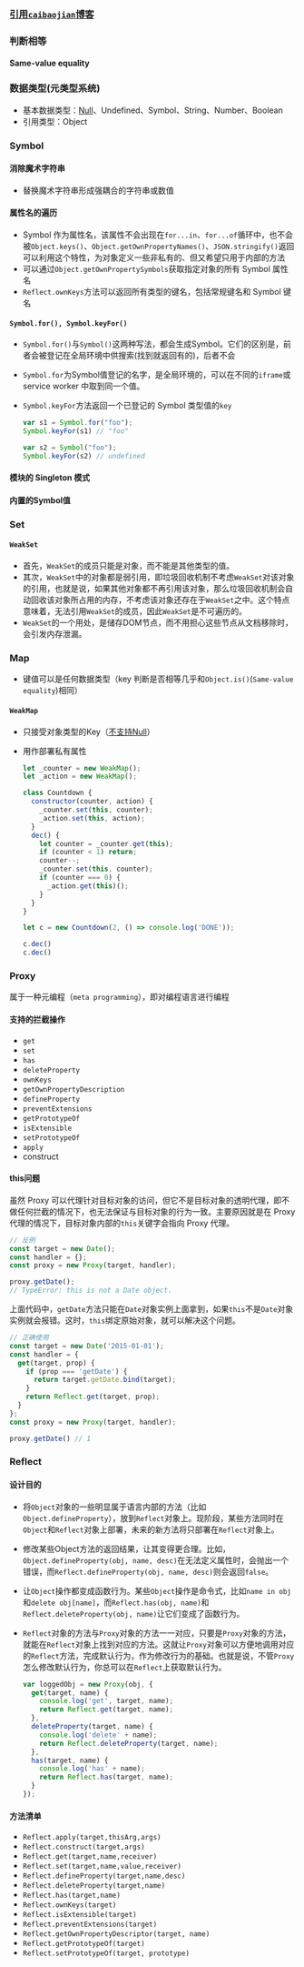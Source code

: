 ### [引用`caibaojian`博客](http://caibaojian.com/es6/proxy.html)

### 判断相等

#### Same-value equality

### 数据类型(元类型系统)

+ 基本数据类型：[Null](https://baijiahao.baidu.com/s?id=1596002376259458143&wfr=spider&for=pc)、Undefined、Symbol、String、Number、Boolean
+ 引用类型：Object

### Symbol

#### 消除魔术字符串

+ 替换魔术字符串形成强耦合的字符串或数值

#### 属性名的遍历

+ Symbol 作为属性名，该属性不会出现在`for...in`、`for...of`循环中，也不会被`Object.keys()`、`Object.getOwnPropertyNames()`、`JSON.stringify()`返回
  可以利用这个特性，为对象定义一些非私有的、但又希望只用于内部的方法
+ 可以通过`Object.getOwnPropertySymbols`获取指定对象的所有 Symbol 属性名
+ `Reflect.ownKeys`方法可以返回所有类型的键名，包括常规键名和 Symbol 键名

#### `Symbol.for(), Symbol.keyFor()`

+ `Symbol.for()`与`Symbol()`这两种写法，都会生成Symbol。它们的区别是，前者会被登记在全局环境中供搜索(找到就返回有的)，后者不会

+ `Symbol.for`为Symbol值登记的名字，是全局环境的，可以在不同的` iframe `或 service worker 中取到同一个值。

+ `Symbol.keyFor`方法返回一个已登记的 Symbol 类型值的`key`
  
  ```javascript
  var s1 = Symbol.for("foo");
  Symbol.keyFor(s1) // "foo"
  
  var s2 = Symbol("foo");
  Symbol.keyFor(s2) // undefined
  ```

#### 模块的 Singleton 模式

#### 内置的Symbol值

### Set

#### `WeakSet`

+ 首先，`WeakSet`的成员只能是对象，而不能是其他类型的值。
+ 其次，`WeakSet`中的对象都是弱引用，即垃圾回收机制不考虑`WeakSet`对该对象的引用，也就是说，如果其他对象都不再引用该对象，那么垃圾回收机制会自动回收该对象所占用的内存，不考虑该对象还存在于`WeakSet`之中。这个特点意味着，无法引用`WeakSet`的成员，因此`WeakSet`是不可遍历的。
+ `WeakSet`的一个用处，是储存DOM节点，而不用担心这些节点从文档移除时，会引发内存泄漏。

### Map

+ 键值可以是任何数据类型（key 判断是否相等几乎和`Object.is()`(`Same-value equality`)相同）

#### `WeakMap`

+ 只接受对象类型的Key（[不支持Null](https://baijiahao.baidu.com/s?id=1596002376259458143&wfr=spider&for=pc)）

+ 用作部署私有属性

  ```javascript
  let _counter = new WeakMap();
  let _action = new WeakMap();
  
  class Countdown {
    constructor(counter, action) {
      _counter.set(this, counter);
      _action.set(this, action);
    }
    dec() {
      let counter = _counter.get(this);
      if (counter < 1) return;
      counter--;
      _counter.set(this, counter);
      if (counter === 0) {
        _action.get(this)();
      }
    }
  }
  
  let c = new Countdown(2, () => console.log('DONE'));
  
  c.dec()
  c.dec()
  ```

### Proxy

属于一种元编程（`meta programming`），即对编程语言进行编程

#### 支持的拦截操作

- `get`
- `set`
- `has`
- `deleteProperty`
- `ownKeys`
- `getOwnPropertyDescription`
- `defineProperty`
- `preventExtensions`
- `getPrototypeOf`
- `isExtensible`
- `setPrototypeOf`
- `apply`
- construct

#### this问题

虽然 Proxy 可以代理针对目标对象的访问，但它不是目标对象的透明代理，即不做任何拦截的情况下，也无法保证与目标对象的行为一致。主要原因就是在 Proxy 代理的情况下，目标对象内部的`this`关键字会指向 Proxy 代理。

```javascript
// 反例
const target = new Date();
const handler = {};
const proxy = new Proxy(target, handler);

proxy.getDate();
// TypeError: this is not a Date object.
```

上面代码中，`getDate`方法只能在`Date`对象实例上面拿到，如果`this`不是`Date`对象实例就会报错。这时，`this`绑定原始对象，就可以解决这个问题。

```javascript
// 正确使用
const target = new Date('2015-01-01');
const handler = {
  get(target, prop) {
    if (prop === 'getDate') {
      return target.getDate.bind(target);
    }
    return Reflect.get(target, prop);
  }
};
const proxy = new Proxy(target, handler);

proxy.getDate() // 1
```

### Reflect

#### 设计目的

+ 将`Object`对象的一些明显属于语言内部的方法（比如`Object.defineProperty`），放到`Reflect`对象上。现阶段，某些方法同时在`Object`和`Reflect`对象上部署，未来的新方法将只部署在`Reflect`对象上。

+ 修改某些Object方法的返回结果，让其变得更合理。比如，`Object.defineProperty(obj, name, desc)`在无法定义属性时，会抛出一个错误，而`Reflect.defineProperty(obj, name, desc)`则会返回`false`。

+  让`Object`操作都变成函数行为。某些`Object`操作是命令式，比如`name in obj`和`delete obj[name]`，而`Reflect.has(obj, name)`和`Reflect.deleteProperty(obj, name)`让它们变成了函数行为。

+ `Reflect`对象的方法与`Proxy`对象的方法一一对应，只要是`Proxy`对象的方法，就能在`Reflect`对象上找到对应的方法。这就让`Proxy`对象可以方便地调用对应的`Reflect`方法，完成默认行为，作为修改行为的基础。也就是说，不管`Proxy`怎么修改默认行为，你总可以在`Reflect`上获取默认行为。

  ```javascript
  var loggedObj = new Proxy(obj, {
    get(target, name) {
      console.log('get', target, name);
      return Reflect.get(target, name);
    },
    deleteProperty(target, name) {
      console.log('delete' + name);
      return Reflect.deleteProperty(target, name);
    },
    has(target, name) {
      console.log('has' + name);
      return Reflect.has(target, name);
    }
  });
  ```

#### 方法清单

- `Reflect.apply(target,thisArg,args)`
- `Reflect.construct(target,args)`
- `Reflect.get(target,name,receiver)`
- `Reflect.set(target,name,value,receiver)`
- `Reflect.defineProperty(target,name,desc)`
- `Reflect.deleteProperty(target,name)`
- `Reflect.has(target,name)`
- `Reflect.ownKeys(target)`
- `Reflect.isExtensible(target)`
- `Reflect.preventExtensions(target)`
- `Reflect.getOwnPropertyDescriptor(target, name)`
- `Reflect.getPrototypeOf(target)`
- `Reflect.setPrototypeOf(target, prototype)`

